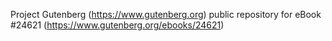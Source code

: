 Project Gutenberg (https://www.gutenberg.org) public repository for eBook #24621 (https://www.gutenberg.org/ebooks/24621)
